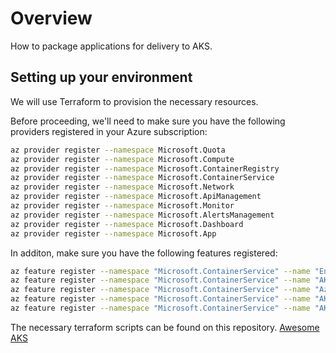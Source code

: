 # Overview

How to package applications for delivery to AKS. 

## Setting up your environment

We will use Terraform to provision the necessary resources.

Before proceeding, we'll need to make sure you have the following providers registered in your Azure subscription:

```bash
az provider register --namespace Microsoft.Quota
az provider register --namespace Microsoft.Compute
az provider register --namespace Microsoft.ContainerRegistry
az provider register --namespace Microsoft.ContainerService
az provider register --namespace Microsoft.Network
az provider register --namespace Microsoft.ApiManagement
az provider register --namespace Microsoft.Monitor
az provider register --namespace Microsoft.AlertsManagement
az provider register --namespace Microsoft.Dashboard
az provider register --namespace Microsoft.App
```

In additon, make sure you have the following features registered:

```bash
az feature register --namespace "Microsoft.ContainerService" --name "EnableWorkloadIdentityPreview"
az feature register --namespace "Microsoft.ContainerService" --name "AKS-GitOps"
az feature register --namespace "Microsoft.ContainerService" --name "AzureServiceMeshPreview"
az feature register --namespace "Microsoft.ContainerService" --name "AKS-KedaPreview"
az feature register --namespace "Microsoft.ContainerService" --name "AKS-PrometheusAddonPreview"
```

The necessary terraform scripts can be found on this repository. 
[Awesome AKS](https://github.com/pauldotyu/awesome-aks)
